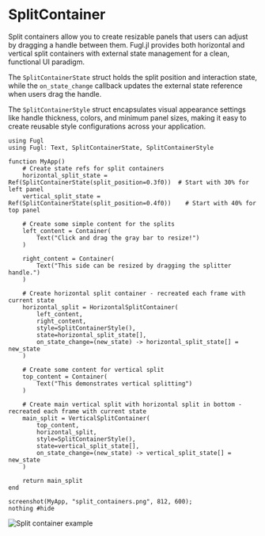 # SplitContainer

Split containers allow you to create resizable panels that users can adjust by dragging a handle between them. Fugl.jl provides both horizontal and vertical split containers with external state management for a clean, functional UI paradigm.

The `SplitContainerState` struct holds the split position and interaction state, while the `on_state_change` callback updates the external state reference when users drag the handle.

The `SplitContainerStyle` struct encapsulates visual appearance settings like handle thickness, colors, and minimum panel sizes, making it easy to create reusable style configurations across your application.

``` @example SplitContainerExample
using Fugl
using Fugl: Text, SplitContainerState, SplitContainerStyle

function MyApp()
    # Create state refs for split containers
    horizontal_split_state = Ref(SplitContainerState(split_position=0.3f0))  # Start with 30% for left panel
    vertical_split_state = Ref(SplitContainerState(split_position=0.4f0))    # Start with 40% for top panel

    # Create some simple content for the splits
    left_content = Container(
        Text("Click and drag the gray bar to resize!")
    )

    right_content = Container(
        Text("This side can be resized by dragging the splitter handle.")
    )

    # Create horizontal split container - recreated each frame with current state
    horizontal_split = HorizontalSplitContainer(
        left_content,
        right_content,
        style=SplitContainerStyle(),
        state=horizontal_split_state[],
        on_state_change=(new_state) -> horizontal_split_state[] = new_state
    )

    # Create some content for vertical split
    top_content = Container(
        Text("This demonstrates vertical splitting")
    )

    # Create main vertical split with horizontal split in bottom - recreated each frame with current state
    main_split = VerticalSplitContainer(
        top_content,
        horizontal_split,
        style=SplitContainerStyle(),
        state=vertical_split_state[],
        on_state_change=(new_state) -> vertical_split_state[] = new_state
    )

    return main_split
end

screenshot(MyApp, "split_containers.png", 812, 600);
nothing #hide
```

![Split container example](split_containers.png)

